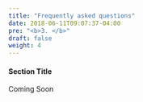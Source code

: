 ```yaml
---
title: "Frequently asked questions"
date: 2018-06-11T09:07:37-04:00
pre: "<b>3. </b>"
draft: false
weight: 4
---
```


#### Section Title
Coming Soon
